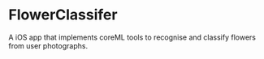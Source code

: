 # FlowerClassifer
A iOS app that implements coreML tools to recognise and classify flowers from user photographs. 
